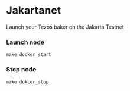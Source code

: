 
# Jakartanet

Launch your Tezos baker on the Jakarta Testnet

### Launch node

  `make docker_start`

### Stop node

  `make dokcer_stop`
